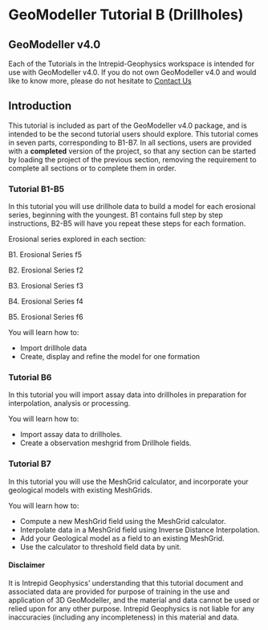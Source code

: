 # GeoModeller Tutorial B (Drillholes)
## GeoModeller v4.0
Each of the Tutorials in the Intrepid-Geophysics workspace is intended for use with GeoModeller v4.0. If you do not own GeoModeller v4.0 and would like to know more, please do not hesitate to [Contact Us](http://www.intrepid-geophysics.com/ig/index.php?page=contact-us) 
## Introduction
This tutorial is included as part of the GeoModeller v4.0 package, and is intended to be the second tutorial users should explore. This tutorial comes in seven parts, corresponding to B1-B7. In all sections, users are provided with a **completed** version of the project, so that any section can be started by loading the project of the previous section, removing the requirement to complete all sections or to complete them in order.
### Tutorial B1-B5
In this tutorial you will use drillhole data to build a model for each erosional series, beginning with the youngest. B1 contains full step by step instructions, B2-B5 will have you repeat these steps for each formation.

Erosional series explored in each section:

B1. Erosional Series f5

B2. Erosional Series f2

B3. Erosional Series f3

B4. Erosional Series f4

B5. Erosional Series f6


You will learn how to:
* Import drillhole data
* Create, display and refine the model for one formation

### Tutorial B6
In this tutorial you will import assay data into drillholes in preparation for interpolation, analysis or processing.

You will learn how to:
* Import assay data to drillholes.
* Create a observation meshgrid from Drillhole fields.

### Tutorial B7
In this tutorial you will use the MeshGrid calculator, and incorporate your geological models with existing MeshGrids.

You will learn how to:
* Compute a new MeshGrid field using the MeshGrid calculator.
* Interpolate data in a MeshGrid field using Inverse Distance Interpolation.
* Add your Geological model as a field to an existing MeshGrid.
* Use the calculator to threshold field data by unit.

#### Disclaimer

It is Intrepid Geophysics’ understanding that this tutorial document and associated data are provided for purpose of training in the use and application of 3D GeoModeller, and the material and data cannot be used or relied upon for any other purpose. Intrepid Geophysics is not liable for any inaccuracies (including any incompleteness) in this material and data.